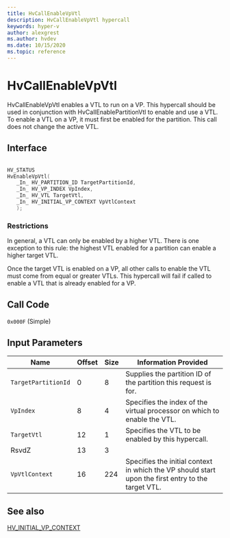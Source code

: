 ```yaml
---
title: HvCallEnableVpVtl
description: HvCallEnableVpVtl hypercall
keywords: hyper-v
author: alexgrest
ms.author: hvdev
ms.date: 10/15/2020
ms.topic: reference
---
```


# HvCallEnableVpVtl

HvCallEnableVpVtl enables a VTL to run on a VP. This hypercall should be used in conjunction with HvCallEnablePartitionVtl to enable and use a VTL. To enable a VTL on a VP, it must first be enabled for the partition. This call does not change the active VTL.

## Interface

 ```c

HV_STATUS
HvEnableVpVtl(
    _In_ HV_PARTITION_ID TargetPartitionId,
    _In_ HV_VP_INDEX VpIndex,
    _In_ HV_VTL TargetVtl,
    _In_ HV_INITIAL_VP_CONTEXT VpVtlContext
    );
 ```

### Restrictions

In general, a VTL can only be enabled by a higher VTL. There is one exception to this rule: the highest VTL enabled for a partition can enable a higher target VTL.

Once the target VTL is enabled on a VP, all other calls to enable the VTL must come from equal or greater VTLs.
This hypercall will fail if called to enable a VTL that is already enabled for a VP.

## Call Code
`0x000F` (Simple)

## Input Parameters

| Name                    | Offset     | Size     | Information Provided                      |
|-------------------------|------------|----------|-------------------------------------------|
| `TargetPartitionId`     | 0          | 8        | Supplies the partition ID of the partition this request is for. |
| `VpIndex`               | 8          | 4        | Specifies the index of the virtual processor on which to enable the VTL. |
| `TargetVtl`             | 12         | 1        | Specifies the VTL to be enabled by this hypercall. |
| RsvdZ                   | 13         | 3        |                                           |
| `VpVtlContext`          | 16         | 224      | Specifies the initial context in which the VP should start upon the first entry to the target VTL. |

## See also

[HV_INITIAL_VP_CONTEXT](../datatypes/HV_INITIAL_VP_CONTEXT.md)